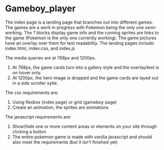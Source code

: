 # Gameboy_player
The index page is a landing page that branches out into different games.
The games are a work in progress with Pokemon being the only one semi-working.
The ? blocks display game info and the running sprites are links to the game (Pokemon is the only one currently working).
The game pictures have an overlay over them for text readability.
The landing pages include: index.html, index.css, and index.js

The media queries are at 768px and 1200px.
1. At 768px, the game cards turn into a gallery style and the overlay/text is on hover only.
2. At 1200px, the hero image is dropped and the game cards are layed out in a side scroller sytle.

The css requirements are:
1. Using flexbox (index page) or grid (gameboy page)
2. Create an animation, the sprites are animations

The javascript requirements are:
1. Show/hide one or more content areas or elements on your site through clicking a button
2. The entire pokemon game is made with vanilla javascript and should also meet the requirements (but it isn't finished yet)
